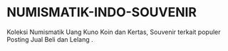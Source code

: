 # NUMISMATIK-INDO-SOUVENIR
Koleksi Numismatik Uang Kuno Koin dan Kertas, Souvenir terkait populer  Posting Jual Beli dan Lelang .
